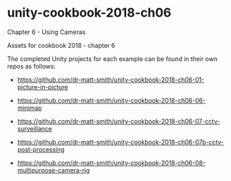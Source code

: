# unity-cookbook-2018-ch06
Chapter 6 - Using Cameras


Assets for cookbook 2018 - chapter 6

The completed Unity projects for each example can be found in their own repos as follows:

- https://github.com/dr-matt-smith/unity-cookbook-2018-ch06-01-picture-in-picture

- https://github.com/dr-matt-smith/unity-cookbook-2018-ch06-06-minimap

- https://github.com/dr-matt-smith/unity-cookbook-2018-ch06-07-cctv-surveillance
- https://github.com/dr-matt-smith/unity-cookbook-2018-ch06-07b-cctv-post-processing

- https://github.com/dr-matt-smith/unity-cookbook-2018-ch06-08-multipurpose-camera-rig
